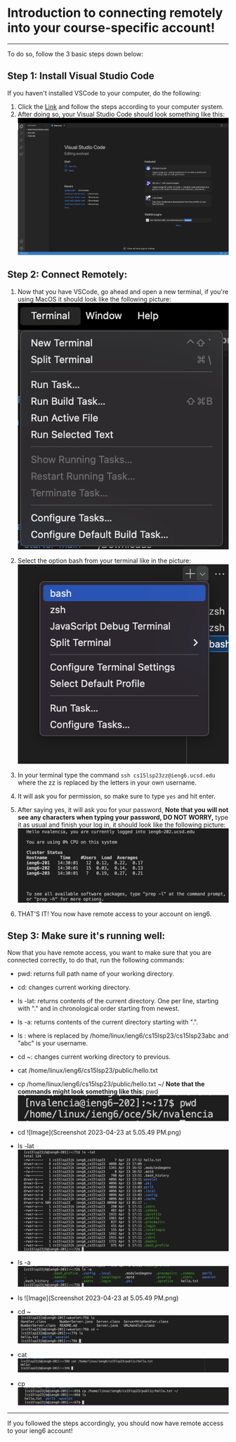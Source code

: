 # Introduction to connecting remotely into your course-specific account!
---
To do so, follow the 3 basic steps down below:

## Step 1: Install Visual Studio Code

If you haven't installed VSCode to your computer, do the following:

1. Click the [Link](https://code.visualstudio.com/download) and follow the steps according to your computer system.
2. After doing so, your Visual Studio Code should look something like this:
![Image](Screenshot%202023-04-06%20at%202.13.01%20PM.png)

## Step 2: Connect Remotely:

1. Now that you have VSCode, go ahead and open a new terminal, if you're using MacOS it should look like the following picture:
![Image](Screenshot%202023-04-06%20at%202.16.36%20PM.png)

2. Select the option bash from your terminal like in the picture:
![Image](Screenshot%202023-04-06%20at%202.19.17%20PM.png)

3. In your terminal type the command `ssh cs15lsp23zz@ieng6.ucsd.edu` where the zz is replaced by the letters in your own username.
4. It will ask you for permission, so make sure to type `yes` and hit enter.
5. After saying yes, it will ask you for your password, **Note that you will not see any characters when typing your password, DO NOT WORRY,** type it as usual and finish your log in, it should look like the following picture:
![Image](Screenshot%202023-04-06%20at%202.35.59%20PM.png)
6. THAT'S IT! You now have remote access to your account on ieng6.

## Step 3: Make sure it's running well:

Now that you have remote access, you want to make sure that you are connected correctly, to do that, run the following commands:
* pwd: returns full path name of your working directory.
* cd: changes current working directory.
* ls -lat: returns contents of the current directory. One per line, starting with "." and in chronological order starting from newest.
* ls -a: returns contents of the current directory starting with ".".
* ls <directory>: where <directory> is replaced by /home/linux/ieng6/cs15lsp23/cs15lsp23abc and "abc" is your username.
* cd ~: changes current working directory to previous.
* cat /home/linux/ieng6/cs15lsp23/public/hello.txt
* cp /home/linux/ieng6/cs15lsp23/public/hello.txt ~/
**Note that the commands might look something like this:**
  pwd
![Image](Screenshot%202023-04-06%20at%202.47.25%20PM.png)
* cd
![Image](Screenshot 2023-04-23 at 5.05.49 PM.png)
  
* ls -lat
![Image](https://github.com/noemyvalencia/Lab-Report-1/blob/main/Screenshot%202023-04-23%20at%205.14.01%20PM.png)
  
* ls -a
![Image](https://github.com/noemyvalencia/Lab-Report-1/blob/main/Screenshot%202023-04-23%20at%205.14.23%20PM.png)
  
* ls <directory>
![Image](Screenshot 2023-04-23 at 5.05.49 PM.png)
  
* cd ~
![Image](https://github.com/noemyvalencia/Lab-Report-1/blob/main/Screenshot%202023-04-23%20at%205.16.08%20PM.png)
  
* cat
![Image](https://github.com/noemyvalencia/Lab-Report-1/blob/main/Screenshot%202023-04-23%20at%205.08.58%20PM.png)
  
* cp
![Image](https://github.com/noemyvalencia/Lab-Report-1/blob/main/Screenshot%202023-04-23%20at%205.12.12%20PM.png)

---
If you followed the steps accordingly, you should now have remote access to your ieng6 account!

